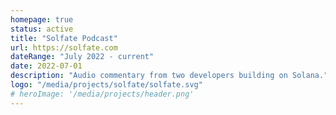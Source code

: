 ```yaml
---
homepage: true
status: active
title: "Solfate Podcast"
url: https://solfate.com
dateRange: "July 2022 - current"
date: 2022-07-01
description: "Audio commentary from two developers building on Solana."
logo: "/media/projects/solfate/solfate.svg"
# heroImage: '/media/projects/header.png'
---
```


